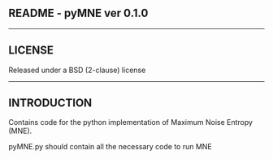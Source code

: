 README - pyMNE ver 0.1.0
-----------------------

------------------------------------------------------------------------------
LICENSE
------------------------------------------------------------------------------
Released under a BSD (2-clause) license


------------------------------------------------------------------------------
INTRODUCTION
------------------------------------------------------------------------------
Contains code for the python implementation of Maximum Noise Entropy (MNE).

pyMNE.py should contain all the necessary code to run MNE
